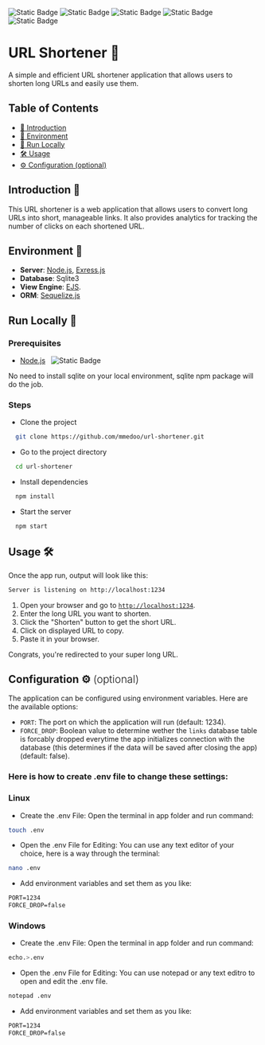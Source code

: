 ![Static Badge](https://img.shields.io/badge/Node.js-white?logo=nodedotjs&labelColor=white&color=green&link=https%3A%2F%2Fnodejs.org%2Fen)
![Static Badge](https://img.shields.io/badge/Sequelize-white?logo=sequelize&labelColor=white&color=blue&link=https%3A%2F%2Fsequelize.org%2F)
![Static Badge](https://img.shields.io/badge/SQLite-white?logo=sqlite&labelColor=black&color=white&link=https%3A%2F%2Fwww.sqlite.org%2F)
![Static Badge](https://img.shields.io/badge/EJS-white?logo=ejs&labelColor=white&color=a91e50&link=https%3A%2F%2Fejs.co%2F)
![Static Badge](https://img.shields.io/badge/Express.js-white?logo=express&labelColor=black&color=eee&link=https%3A%2F%2Fexpressjs.com%2F)


# URL Shortener 🔗

A simple and efficient URL shortener application that allows users to shorten long URLs and easily use them.



## Table of Contents

- [🌟 Introduction](#introduction-🌟)
- [🌳 Environment](#environment-🌳)
- [🚀 Run Locally](#run-locally-🚀)
- [🛠️ Usage](#usage-🛠️)
- [⚙️ Configuration (optional)](#conf)




## Introduction 🌟

This URL shortener is a web application that allows users to convert long URLs into short, manageable links. It also provides analytics for tracking the number of clicks on each shortened URL.



## Environment 🌳

- **Server**: [Node.js](https://nodejs.org/), [Exress.js](https://www.npmjs.com/package/express)
- **Database**: Sqlite3
- **View Engine**: [EJS](https://www.npmjs.com/package/ejs).
- **ORM**: [Sequelize.js](https://www.npmjs.com/package/sequelize)



## Run Locally 🚀

### Prerequisites

- <c style="display:flex;align-items:center">[Node.js](https://nodejs.org/) &nbsp;&nbsp;&nbsp; ![Static Badge](https://img.shields.io/badge/Node.js-white?logo=nodedotjs&labelColor=white&color=green&link=https%3A%2F%2Fnodejs.org%2Fen)</c>

No need to install sqlite on your local environment, sqlite npm package will do the job.

### Steps 

- Clone the project
```bash
  git clone https://github.com/mmedoo/url-shortener.git
```

- Go to the project directory
```bash
  cd url-shortener
```

- Install dependencies
```bash
  npm install
```

- Start the server

```bash
  npm start
```
## Usage 🛠️

Once the app run, output will look like this:

```bash
Server is listening on http://localhost:1234
```

1. Open your browser and go to [`http://localhost:1234`](http://localhost:1234).
2. Enter the long URL you want to shorten.
3. Click the "Shorten" button to get the short URL.
4. Click on displayed URL to copy.
5. Paste it in your browser.

Congrats, you're redirected to your super long URL.

<h2 id="conf">
  Configuration ⚙️ 
  <span style="font-weight:300">(optional)</span>
</h2>


The application can be configured using environment variables. Here are the available options:

- `PORT`: The port on which the application will run (default: 1234).
- `FORCE_DROP`: Boolean value to determine wether the `links` database table is forcably dropped everytime the app initializes connection with the database (this determines if the data will be saved after closing the app) (default: false).

### Here is how to create .env file to change these settings:

### Linux

- Create the .env File:
Open the terminal in app folder and run command:
```bash
touch .env
```
- Open the .env File for Editing:
You can use any text editor of your choice, here is a way through the terminal:
```bash
nano .env
```
- Add environment variables and set them as you like:
```md
PORT=1234
FORCE_DROP=false
```

### Windows

- Create the .env File:
Open the terminal in app folder and run command:
```bash
echo.>.env
```
- Open the .env File for Editing:
You can use notepad or any text editro to open and edit the .env file.
```bash
notepad .env
```
- Add environment variables and set them as you like:
```md
PORT=1234
FORCE_DROP=false
```

